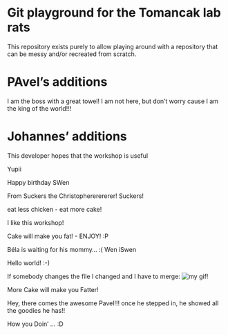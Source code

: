 # Git playground for the Tomancak lab rats

This repository exists purely to allow playing around with a repository that
can be messy and/or recreated from scratch.

# PAvel’s additions

I am the boss with a great towel! I am not here, but don’t worry cause I am the king of the world!!!

# Johannes’ additions

This developer hopes that the workshop is useful

Yupii

Happy birthday SWen

From Suckers the Christophererererer!
Suckers!

eat less chicken - eat more cake!

I like this workshop!

Cake will make you fat! - ENJOY! :P

Béla is waiting for his mommy… :(
Wen iSwen

Hello world! :-)

If somebody changes the file I changed and I have to merge:
![my gif!](http://tclhost.com/IH5ArXF.gif)


More Cake will make you Fatter!

Hey, there comes the awesome Pavel!!! once he stepped in, he showed all the goodies he has!!


How you Doin’  … :D
